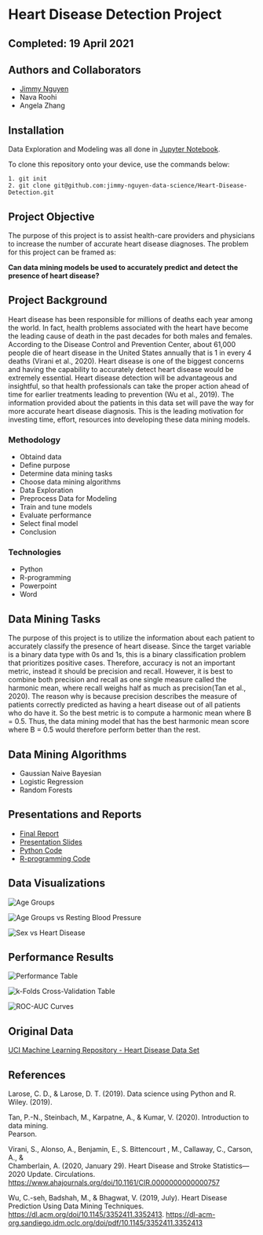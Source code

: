 # Heart Disease Detection Project

## Completed: 19 April 2021 

## Authors and Collaborators
- [Jimmy Nguyen](https://github.com/jimmy-nguyen-data-science)
- Nava Roohi 
- Angela Zhang


## Installation

Data Exploration and Modeling was all done in [Jupyter Notebook](https://jupyter.org/).

To clone this repository onto your device, use the commands below:

	1. git init
	2. git clone git@github.com:jimmy-nguyen-data-science/Heart-Disease-Detection.git

## Project Objective
The purpose of this project is to assist health-care providers and physicians to increase the number of accurate heart disease diagnoses. The  problem for this project can be framed  as:

**Can data mining models be used to accurately predict and detect the presence of heart disease?**

## Project Background 
Heart disease has been responsible for millions of deaths each year among the world. In fact, health problems associated with the heart have become the leading cause of death in the past decades for both males and females. According to the Disease Control and Prevention Center, about 61,000 people die of heart disease in the United States annually that is 1 in every 4 deaths (Virani et al., 2020). Heart disease is one of the biggest concerns and having the capability to accurately detect heart disease would be extremely essential. Heart disease detection will be advantageous and insightful, so that health professionals can take the proper action ahead of time for earlier treatments leading to prevention (Wu et al., 2019). The information provided about the patients in this data set will pave the way for more accurate heart disease diagnosis. This is the leading motivation for investing time, effort, resources into developing these data mining models. 

### Methodology
- Obtaind data
- Define purpose 
- Determine data mining tasks
- Choose data mining algorithms
- Data Exploration
- Preprocess Data for Modeling
- Train and tune models 
- Evaluate performance
- Select final model
- Conclusion

### Technologies
- Python
- R-programming
- Powerpoint
- Word

## Data Mining Tasks
The purpose of this project is to utilize the information about each patient to accurately classify the presence of heart disease. Since the target variable is a binary data type with 0s and 1s, this is a binary classification problem that prioritizes positive cases. Therefore, accuracy is not an important metric, instead it should be precision and recall. However, it is best to combine both precision and recall as one single measure called the harmonic mean, where recall weighs half as much as precision(Tan et al., 2020). The reason why is because precision describes the measure of patients correctly predicted as having a heart disease out of all patients who do have it. So the best metric is to compute a harmonic mean where B = 0.5. Thus, the data mining model that has the best harmonic mean score where B = 0.5 would therefore perform better than the rest.

## Data Mining Algorithms
- Gaussian Naive Bayesian
- Logistic Regression
- Random Forests


## Presentations and Reports
* [Final Report](https://github.com/Jimmy-Nguyen-Data-Science/Heart-Disease-Detection/blob/main/Report/Project%20Report.pdf)
* [Presentation Slides](https://github.com/Jimmy-Nguyen-Data-Science/Heart-Disease-Detection/blob/main/Presentation/Project%20Presentation.pdf)
* [Python Code](https://github.com/Jimmy-Nguyen-Data-Science/Heart-Disease-Detection/blob/main/Code/Python%20Jupyter%20Notebook/Python%20Jupyter%20Notebook.pdf)
* [R-programming Code](https://github.com/Jimmy-Nguyen-Data-Science/Heart-Disease-Detection/blob/main/Code/R%20code/Data%20Exploration%20-%20R.pdf)


## Data Visualizations
![Age Groups](https://github.com/Jimmy-Nguyen-Data-Science/Heart-Disease-Detection/blob/main/Data%20Visuals/Age%20Groups.png)

![Age Groups vs Resting Blood Pressure](https://github.com/Jimmy-Nguyen-Data-Science/Heart-Disease-Detection/blob/main/Data%20Visuals/Age%20Groups%20vs%20Resting%20Blood%20Pressure.png)

![Sex vs Heart Disease](https://github.com/Jimmy-Nguyen-Data-Science/Heart-Disease-Detection/blob/main/Data%20Visuals/Sex%20vs.%20Heart%20Disease.png)


## Performance Results

![Performance Table](https://github.com/Jimmy-Nguyen-Data-Science/Heart-Disease-Detection/blob/main/Data%20Visuals/Evaluation%20of%20Models.png)

![k-Folds Cross-Validation Table](https://github.com/Jimmy-Nguyen-Data-Science/Heart-Disease-Detection/blob/main/Data%20Visuals/K-folds%20Cross%20Validation%20Table.png)

![ROC-AUC Curves](https://github.com/Jimmy-Nguyen-Data-Science/Heart-Disease-Detection/blob/main/Data%20Visuals/ROC%20AUC%20Curves.png)


## Original Data 
[UCI Machine Learning Repository - Heart Disease Data Set](https://archive.ics.uci.edu/ml/datasets/Heart+Disease)

## References
Larose, C. D., & Larose, D. T. (2019). Data science using Python and R. Wiley. (2019).

Tan, P.-N., Steinbach, M., Karpatne, A., & Kumar, V. (2020). Introduction to data mining.       
Pearson. 

Virani, S., Alonso, A., Benjamin, E., S. Bittencourt , M.,  Callaway, C., Carson, A., &     
Chamberlain, A. (2020, January 29). Heart Disease and Stroke Statistics— 2020 Update. Circulations. https://www.ahajournals.org/doi/10.1161/CIR.0000000000000757 

Wu, C.-seh, Badshah, M., & Bhagwat, V. (2019, July). Heart Disease Prediction Using Data 
Mining Techniques. https://dl.acm.org/doi/10.1145/3352411.3352413. https://dl-acm-org.sandiego.idm.oclc.org/doi/pdf/10.1145/3352411.3352413 



